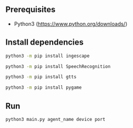 ## Prerequisites
* Python3 (https://www.python.org/downloads/)

## Install dependencies
```bash
python3 -m pip install ingescape
```
```bash
python3 -m pip install SpeechRecognition
```
```bash
python3 -m pip install gtts
```
```bash
python3 -m pip install pygame
```

## Run
```bash
python3 main.py agent_name device port
```



